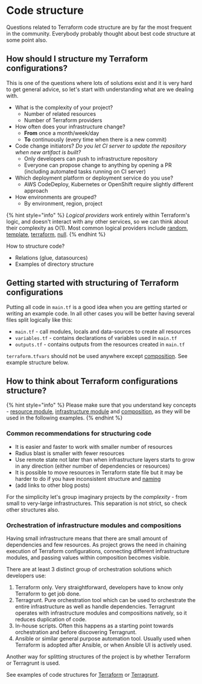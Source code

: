 # Code structure

Questions related to Terraform code structure are by far the most frequent in the community. Everybody probably thought about best code structure at some point also.

## How should I structure my Terraform configurations?

This is one of the questions where lots of solutions exist and it is very hard to get general advice, so let's start with understanding what are we dealing with.

* What is the complexity of your project?
  * Number of related resources
  * Number of Terraform providers
* How often does your infrastructure change?
  * **From** once a month/week/day
  * **To** continuously \(every time when there is a new commit\)
* Code change initiators? _Do you let CI server to update the repository when new artifact is built?_
  * Only developers can push to infrastructure repository
  * Everyone can propose change to anything by opening a PR \(including automated tasks running on CI server\)
* Which deployment platform or deployment service do you use?
  * AWS CodeDeploy, Kubernetes or OpenShift require slightly different approach
* How environments are grouped?
  * By environment, region, project

{% hint style="info" %}
_Logical providers_ work entirely within Terraform's logic, and doesn't interact with any other services, so we can think about their complexity as O\(1\). Most common logical providers include [random](https://www.terraform.io/docs/providers/random/index.html), [template](https://www.terraform.io/docs/providers/template/index.html), [terraform](https://www.terraform.io/docs/providers/terraform/index.html), [null](https://www.terraform.io/docs/providers/null/index.html).
{% endhint %}

How to structure code?

* Relations \(glue, datasources\)
* Examples of directory structure

## Getting started with structuring of Terraform configurations

Putting all code in `main.tf` is a good idea when you are getting started or writing an example code. In all other cases you will be better having several files split logically like this:

* `main.tf` - call modules, locals and data-sources to create all resources
* `variables.tf` - contains declarations of variables used in `main.tf`
* `outputs.tf` - contains outputs from the resources created in `main.tf`

`terraform.tfvars` should not be used anywhere except [composition](key-concepts.md#composition). See example structure below.

## How to think about Terraform configurations structure?

{% hint style="info" %}
Please make sure that you understand key concepts - [resource module](key-concepts.md#resource-module), [infrastructure module](key-concepts.md#infrastructure-module) and [composition](key-concepts.md#composition), as they will be used in the following examples.
{% endhint %}

### Common recommendations for structuring code

* It is easier and faster to work with smaller number of resources
* Radius blast is smaller with fewer resources
* Use remote state not later than when infrastructure layers starts to grow in any direction \(either number of dependencies or resources\)
* It is possible to move resources in Terraform state file but it may be harder to do if you have inconsistent structure and [naming](naming.md)
* \(add links to other blog posts\)

For the simplicity let's group imaginary projects by the _complexity_ - from small to very-large infrastructures. This separation is not strict, so check other structures also.

### Orchestration of infrastructure modules and compositions

Having small infrastructure means that there are small amount of dependencies and few resources. As project grows the need in chaining execution of Terraform configurations, connecting different infrastructure modules, and passing values within composition becomes visible.

There are at least 3 distinct group of orchestration solutions which developers use:

1. Terraform only. Very straightforward, developers have to know only Terraform to get job done. 
2. Terragrunt. Pure orchestration tool which can be used to orchestrate the entire infrastructure as well as handle dependencies. Terragrunt operates with infrastructure modules and compositions natively, so it reduces duplication of code.
3. In-house scripts. Often this happens as a starting point towards orchestration and before discovering Terragrunt.
4. Ansible or similar general purpose automation tool. Usually used when Terraform is adopted after Ansible, or when Ansible UI is actively used.

Another way for splitting structures of the project is by whether Terraform or Terragrunt is used.

See examples of code structures for [Terraform](examples/terraform.md) or [Terragrunt](examples/terragrunt.md).

